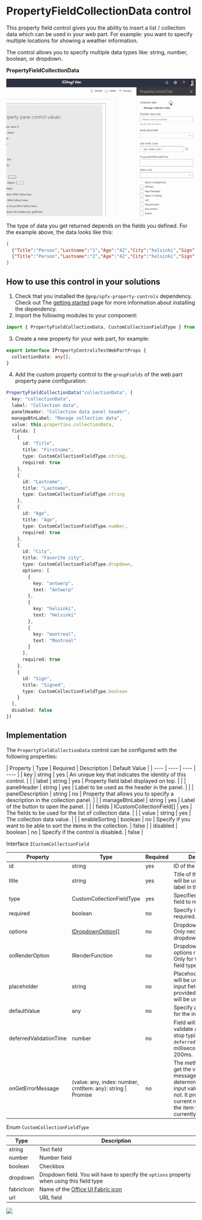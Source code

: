 # PropertyFieldCollectionData control

This property field control gives you the ability to insert a list / collection data which can be used in your web part. For example: you want to specify multiple locations for showing a weather information.

The control allows you to specify multiple data types like: string, number, boolean, or dropdown.

**PropertyFieldCollectionData**

![Code editor initial](../assets/collectiondata.gif)

The type of data you get returned depends on the fields you defined. For the example above, the data looks like this:

```json
[
  {"Title":"Person","Lastname":"1","Age":"42","City":"helsinki","Sign":true},
  {"Title":"Person","Lastname":"2","Age":"42","City":"helsinki","Sign":true}
]
```

## How to use this control in your solutions

1. Check that you installed the `@pnp/spfx-property-controls` dependency. Check out The [getting started](../#getting-started) page for more information about installing the dependency.
2. Import the following modules to your component:

```TypeScript
import { PropertyFieldCollectionData, CustomCollectionFieldType } from '@pnp/spfx-property-controls/lib/PropertyFieldCollectionData';
```

3. Create a new property for your web part, for example:

```TypeScript
export interface IPropertyControlsTestWebPartProps {
  collectionData: any[];
}
```

4. Add the custom property control to the `groupFields` of the web part property pane configuration:

```TypeScript
PropertyFieldCollectionData("collectionData", {
  key: "collectionData",
  label: "Collection data",
  panelHeader: "Collection data panel header",
  manageBtnLabel: "Manage collection data",
  value: this.properties.collectionData,
  fields: [
    {
      id: "Title",
      title: "Firstname",
      type: CustomCollectionFieldType.string,
      required: true
    },
    {
      id: "Lastname",
      title: "Lastname",
      type: CustomCollectionFieldType.string
    },
    {
      id: "Age",
      title: "Age",
      type: CustomCollectionFieldType.number,
      required: true
    },
    {
      id: "City",
      title: "Favorite city",
      type: CustomCollectionFieldType.dropdown,
      options: [
        {
          key: "antwerp",
          text: "Antwerp"
        },
        {
          key: "helsinki",
          text: "Helsinki"
        },
        {
          key: "montreal",
          text: "Montreal"
        }
      ],
      required: true
    },
    {
      id: "Sign",
      title: "Signed",
      type: CustomCollectionFieldType.boolean
    }
  ],
  disabled: false
})
```

## Implementation

The `PropertyFieldCollectionData` control can be configured with the following properties:

| Property | Type | Required | Description | Default Value |
| ---- | ---- | ---- | ---- |
| key | string | yes | An unique key that indicates the identity of this control. | |
| label | string | yes | Property field label displayed on top. | |
| panelHeader | string | yes | Label to be used as the header in the panel. | |
| panelDescription | string | no | Property that allows you to specify a description in the collection panel. | |
| manageBtnLabel | string | yes | Label of the button to open the panel. | |
| fields | ICustomCollectionField[] | yes | The fields to be used for the list of collection data. | |
| value | string | yes | The collection data value. | |
| enableSorting | boolean | no | Specify if you want to be able to sort the items in the collection. | false |
| disabled | boolean | no | Specify if the control is disabled. | false |

Interface `ICustomCollectionField`

| Property | Type | Required | Description |
| ---- | ---- | ---- | ---- |
| id | string | yes | ID of the field. |
| title | string | yes | Title of the field. This will be used for the label in the table. |
| type | CustomCollectionFieldType | yes | Specifies the type of field to render. |
| required | boolean | no | Specify if the field is required. |
| options | [IDropdownOption[]](https://developer.microsoft.com/en-us/fabric#/components/dropdown) | no | Dropdown options. Only necessary when dropdown type is used. |
| onRenderOption | IRenderFunction<ISelectableOption> | no | Dropdown custom options render method. Only for the **dropdown** field type. |
| placeholder | string | no | Placehoder text which will be used for the input field. If not provided the input title will be used. |
| defaultValue | any | no | Specify a default value for the input field. |
| deferredValidationTime | number | no | Field will start to validate after users stop typing for `deferredValidationTime` milliseconds. Default: 200ms. |
| onGetErrorMessage | (value: any, index: number, crntItem: any): string \| Promise<string> | no | The method is used to get the validation error message and determine whether the input value is valid or not. It provides you the current row index and the item you are currently editing. |

Enum `CustomCollectionFieldType`

| Type | Description |
| ---- | ---- |
| string | Text field |
| number | Number field |
| boolean | Checkbox |
| dropdown | Dropdown field. You will have to specify the `options` property when using this field type |
| fabricIcon | Name of the [Office UI Fabric icon](https://developer.microsoft.com/en-us/fabric#/styles/icons) |
| url | URL field |

![](https://telemetry.sharepointpnp.com/sp-dev-fx-property-controls/wiki/PropertyFieldCollectionData)
